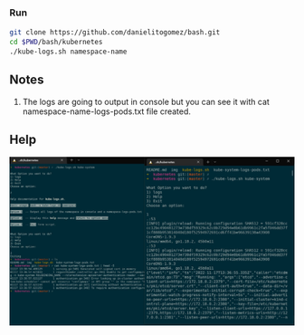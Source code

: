 ### Run

```sh
git clone https://github.com/danielitogomez/bash.git
cd $PWD/bash/kubernetes
./kube-logs.sh namespace-name
```

## Notes
1. The logs are going to output in console but you can see it with cat namespace-name-logs-pods.txt file created.

## Help
![](img/capture-kube-logs.JPG)
